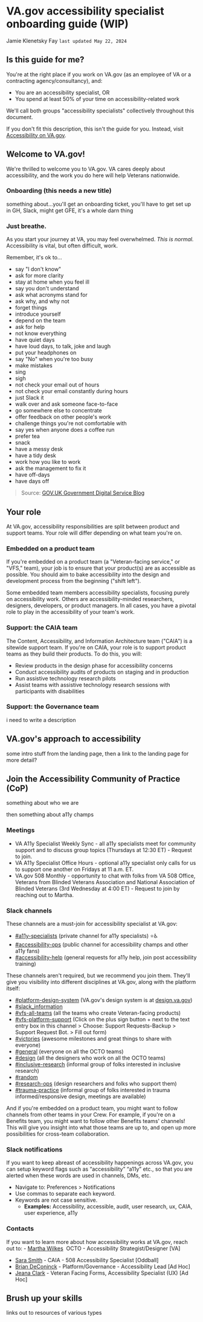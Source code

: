 # VA.gov accessibility specialist onboarding guide (WIP)
Jamie Klenetsky Fay `last updated May 22, 2024`

## Is this guide for me?
You're at the right place if you work on VA.gov (as an employee of VA or a contracting agency/consultancy), and:
- You are an accessibility specialist, OR
- You spend at least 50% of your time on accessibility-related work

We'll call both groups "accessibility specialists" collectively throughout this document.

If you don't fit this description, this isn't the guide for you. Instead, visit [Accessibility on VA.gov](https://depo-platform-documentation.scrollhelp.site/developer-docs/accessibility-on-va-gov).

## Welcome to VA.gov!
We're thrilled to welcome you to VA.gov. VA cares deeply about accessibility, and the work you do here will help Veterans nationwide.

### Onboarding (this needs a new title)
something about...you'll get an onboarding ticket, you'll have to get set up in GH, Slack, might get GFE, it's a whole darn thing

### Just breathe.
As you start your journey at VA, you may feel overwhelmed. _This is normal._ Accessibility is vital, but often difficult, work.

Remember, it's ok to...

- say "I don't know"
- ask for more clarity
- stay at home when you feel ill
- say you don't understand
- ask what acronyms stand for
- ask why, and why not
- forget things
- introduce yourself
- depend on the team
- ask for help
- not know everything
- have quiet days
- have loud days, to talk, joke and laugh
- put your headphones on
- say "No" when you're too busy
- make mistakes
- sing
- sigh
- not check your email out of hours
- not check your email constantly during hours
- just Slack it
- walk over and ask someone face-to-face
- go somewhere else to concentrate
- offer feedback on other people's work
- challenge things you're not comfortable with
- say yes when anyone does a coffee run
- prefer tea
- snack
- have a messy desk
- have a tidy desk
- work how you like to work
- ask the management to fix it
- have off-days
- have days off

> Source: [GOV.UK Government Digital Service Blog](https://gds.blog.gov.uk/2016/05/25/its-ok-to-say-whats-ok/)

## Your role
At VA.gov, accessibility responsibilities are split between product and support teams. Your role will differ depending on what team you're on.

### Embedded on a product team
If you're embedded on a product team (a "Veteran-facing service," or "VFS," team), your job is to ensure that your product(s) are as accessible as possible. You should aim to bake accessibility into the design and development process from the beginning ("shift left").

Some embedded team members accessibility specialists, focusing purely on accessibility work. Others are accessibility-minded researchers, designers, developers, or product managers. 
 In all cases, you have a pivotal role to play in the accessibility of your team's work.

### Support: the CAIA team
The Content, Accessibility, and Information Architecture team ("CAIA") is a sitewide support team. If you're on CAIA, your role is to support product teams as they build their products. To do this, you will:
- Review products in the design phase for accessibility concerns
- Conduct accessibility audits of products on staging and in production
- Run assistive technology research pilots
- Assist teams with assistive technology research sessions with participants with disabilities

### Support: the Governance team
i need to write a description
 
## VA.gov's approach to accessibility
some intro stuff from the landing page, then a link to the landing page for more detail?



## Join the Accessibility Community of Practice (CoP)

something about who we are

then something about a11y champs

### Meetings
- VA A11y Specialist Weekly Sync - all a11y specialists meet for community support and to discuss group topics (Thursdays at 12:30 ET) - Request to join.
- VA A11y Specialist Office Hours - optional a11y specialist only calls for us to support one another on Fridays at 11 a.m. ET.
- VA.gov 508 Monthly - opportunity to chat with folks from VA 508 Office, Veterans from Blinded Veterans Association and National Association of Blinded Veterans (3rd Wednesday at 4:00 ET) - Request to join by reaching out to Martha.

### Slack channels
These channels are a must-join for accessibility specialist at VA.gov:
- [#a11y-specialists](https://dsva.slack.com/archives/C0335Q88X0S) (private channel for a11y specialists) ⭐♿
- [#accessibility-ops](https://dsva.slack.com/archives/C023ZKDJJK1) (public channel for accessibility champs and other a11y fans)
- [#accessibility-help](https://dsva.slack.com/archives/C8E985R32) (general requests for a11y help, join post accessibility training)

These channels aren't required, but we recommend you join them. They'll give you visibility into different disciplines at VA.gov, along with the platform itself:
- [#platform-design-system](https://dsva.slack.com/archives/C01DBGX4P45) (VA.gov's design system is at [design.va.gov](https://design.va.gov/)) 
- [#slack_information](https://dsva.slack.com/archives/CU058Q9FH)
- [#vfs-all-teams](https://dsva.slack.com/archives/CE4304QPK) (all the teams who create Veteran-facing products)
- [#vfs-platform-support](https://dsva.slack.com/archives/CBU0KDSB1)  (Click on the plus sign button + next to the text entry box in this channel > Choose: Support Requests-Backup > Support Request Bot. > Fill out form)
- [#victories](https://dsva.slack.com/archives/C04KXPXL4) (awesome milestones and great things to share with everyone)
- [#general](https://dsva.slack.com/archives/C03FECE9K) (everyone on all the OCTO teams)
- [#design](https://dsva.slack.com/archives/C0NGDDXME) (all the designers who work on all the OCTO teams)
- [#inclusive-research](https://dsva.slack.com/archives/C033ZS9E7EW) (informal group of folks interested in inclusive research)
- [#random](https://dsva.slack.com/archives/C03FECE9P) 
- [#research-ops](https://dsva.slack.com/archives/C0216PL32HJ) (design researchers and folks who support them)
- [#trauma-practice](https://dsva.slack.com/archives/C04F9JLSATE) (informal group of folks interested in trauma informed/responsive design, meetings are available)

And if you're embedded on a product team, you might want to follow channels from other teams in your Crew. For example, if you're on a Benefits team, you might want to follow other Benefits teams' channels! This will give you insight into what those teams are up to, and open up more possibilities for cross-team collaboration.

### Slack notifications
If you want to keep abreast of accessibility happenings across VA.gov, you can setup keyword flags such as “accessibility” “a11y” etc.,  so that you are alerted when these words are used in channels, DMs, etc. 
- Navigate to: Preferences > Notifications
- Use commas to separate each keyword. 
- Keywords are not case sensitive. 
   - **Examples:** Accessibility, accessible, audit, user research, ux, CAIA, user experience, a11y

### Contacts
If you want to learn more about how accessibility works at VA.gov, reach out to:
- [Martha Wilkes](https://dsva.slack.com/archives/D04NHP2FGEP)  OCTO - Accessibility Strategist/Designer [VA]
- [Sara Smith](https://dsva.slack.com/team/U04NBMUH5C4) - CAIA - 508 Accessibility Specialist [Oddball]
- [Brian DeConinck](mailto:brian.deconinck@adhocteam.us) - Platform/Governance - Accessibility Lead [Ad Hoc]
- [Jeana Clark](https://dsva.slack.com/team/U049MQKDTT3) - Veteran Facing Forms, Accessibility Specialist (UX) [Ad Hoc]

## Brush up your skills
links out to resources of various types
